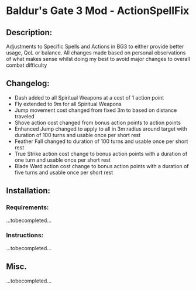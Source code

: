 # Baldur's Gate 3 Mod - ActionSpellFix
## Description:
Adjustments to Specific Spells and Actions in BG3 to either provide better usage, QoL or balance.
All changes made based on personal observations of what makes sense whilst doing my best to avoid major changes to overall combat difficulty

## Changelog:
- Dash added to all Spiritual Weapons at a cost of 1 action point
- Fly extended to 9m for all Spiritual Weapons
- Jump movement cost changed from fixed 3m to based on distance traveled
- Shove action cost changed from bonus action points to action points
- Enhanced Jump changed to apply to all in 3m radius around target with duration of 100 turns and usable once per short rest
- Feather Fall changed to duration of 100 turns and usable once per short rest
- True Strike action cost change to bonus action points with a duration of one turn and usable once per short rest
- Blade Ward action cost change to bonus action points with a duration of five turns and usable once per short rest

## Installation:
### Requirements:
...tobecompleted...


### Instructions:
...tobecompleted...

## Misc.
...tobecompleted...


